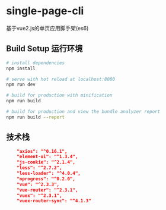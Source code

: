 # single-page-cli

基于vue2.js的单页应用脚手架(es6)

## Build Setup 运行环境

``` bash
# install dependencies
npm install

# serve with hot reload at localhost:8080
npm run dev

# build for production with minification
npm run build

# build for production and view the bundle analyzer report
npm run build --report
```

## 技术栈
``` json
    "axios": "^0.16.1",
    "element-ui": "^1.3.4",
    "js-cookie": "^2.1.4",
    "less": "^2.7.2",
    "less-loader": "^4.0.4",
    "nprogress": "^0.2.0",
    "vue": "^2.3.3",
    "vue-router": "^2.3.1",
    "vuex": "^2.3.1",
    "vuex-router-sync": "^4.1.3"
```